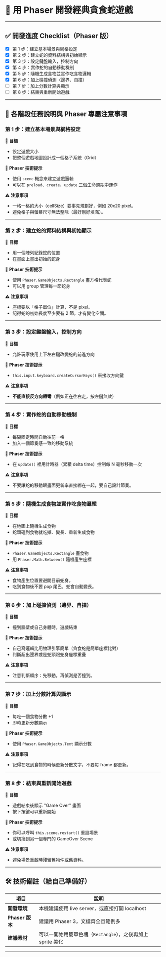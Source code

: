 # 🐍 用 Phaser 開發經典貪食蛇遊戲

---

## ✅ 開發進度 Checklist（Phaser 版）

- [x] 第 1 步：建立基本場景與網格設定
- [x] 第 2 步：建立蛇的資料結構與初始顯示
- [x] 第 3 步：設定鍵盤輸入，控制方向
- [x] 第 4 步：實作蛇的自動移動機制
- [x] 第 5 步：隨機生成食物並實作吃食物邏輯
- [x] 第 6 步：加上碰撞偵測（邊界、自撞）
- [ ] 第 7 步：加上分數計算與顯示
- [ ] 第 8 步：結束與重新開始遊戲

---

## 🧩 各階段任務說明與 Phaser 專屬注意事項

### 第 1 步：建立基本場景與網格設定

📌 **目標**
- 設定遊戲大小
- 把整個遊戲地圖設計成一個格子系統（Grid）

🔧 **Phaser 技術提示**
- 使用 `scene` 概念來建立遊戲邏輯
- 可以在 `preload`、`create`、`update` 三個生命週期中運作

⚠️ **注意事項**
- 一格一格的大小（cellSize）要事先規劃好，例如 20x20 pixel。
- 避免格子與螢幕尺寸無法整除（最好剛好填滿）。

---

### 第 2 步：建立蛇的資料結構與初始顯示

📌 **目標**
- 用一個陣列紀錄蛇的位置
- 在畫面上畫出初始的蛇身

🔧 **Phaser 技術提示**
- 使用 `Phaser.GameObjects.Rectangle` 畫方格代表蛇
- 可以用 group 管理每一節蛇身

⚠️ **注意事項**
- 座標要以「格子單位」計算，不是 pixel。
- 記得蛇的初始長度至少要有 2 節，才有變化空間。

---

### 第 3 步：設定鍵盤輸入，控制方向

📌 **目標**
- 允許玩家使用上下左右鍵改變蛇的前進方向

🔧 **Phaser 技術提示**
- `this.input.keyboard.createCursorKeys()` 來接收方向鍵

⚠️ **注意事項**
- **不能直接反方向轉彎**（例如正在往右走，按左鍵無效）

---

### 第 4 步：實作蛇的自動移動機制

📌 **目標**
- 每隔固定時間自動往前一格
- 加入一個節奏感一致的移動系統

🔧 **Phaser 技術提示**
- 在 `update()` 裡用計時器（累積 delta time）控制每 N 毫秒移動一次

⚠️ **注意事項**
- 不要讓蛇的移動跟畫面更新率直接綁在一起，要自己設計節奏。

---

### 第 5 步：隨機生成食物並實作吃食物邏輯

📌 **目標**
- 在地圖上隨機生成食物
- 蛇頭碰到食物就吃掉、變長、重新生成食物

🔧 **Phaser 技術提示**
- `Phaser.GameObjects.Rectangle` 畫食物
- 用 `Phaser.Math.Between()` 隨機產生座標

⚠️ **注意事項**
- 食物產生位置要避開目前蛇身。
- 吃到食物後不要 pop 尾巴，蛇會自動變長。

---

### 第 6 步：加上碰撞偵測（邊界、自撞）

📌 **目標**
- 撞到牆壁或自己身體時，遊戲結束

🔧 **Phaser 技術提示**
- 自己寫邏輯比用物理引擎簡單（貪食蛇是簡單座標比對）
- 判斷超出邊界或是蛇頭跟蛇身座標重疊

⚠️ **注意事項**
- 注意判斷順序：先移動，再偵測是否撞到。

---

### 第 7 步：加上分數計算與顯示

📌 **目標**
- 每吃一個食物分數 +1
- 即時更新分數顯示

🔧 **Phaser 技術提示**
- 使用 `Phaser.GameObjects.Text` 顯示分數

⚠️ **注意事項**
- 記得在吃到食物的時候更新分數文字，不要每 frame 都更新。

---

### 第 8 步：結束與重新開始遊戲

📌 **目標**
- 遊戲結束後顯示 "Game Over" 畫面
- 按下按鍵可以重新開始

🔧 **Phaser 技術提示**
- 你可以呼叫 `this.scene.restart()` 重設場景
- 或切換到另一個專門的 GameOver Scene

⚠️ **注意事項**
- 避免場景重啟時殘留舊物件或舊資料。

---

## 🛠 技術備註（給自己準備好）

| 項目 | 說明 |
|------|------|
| **開發環境** | 本機建議使用 live server，或直接打開 localhost |
| **Phaser 版本** | 建議用 Phaser 3，文檔齊全且範例多 |
| **建議素材** | 可以一開始用簡單色塊（`Rectangle`），之後再加上 sprite 美化 |

---

